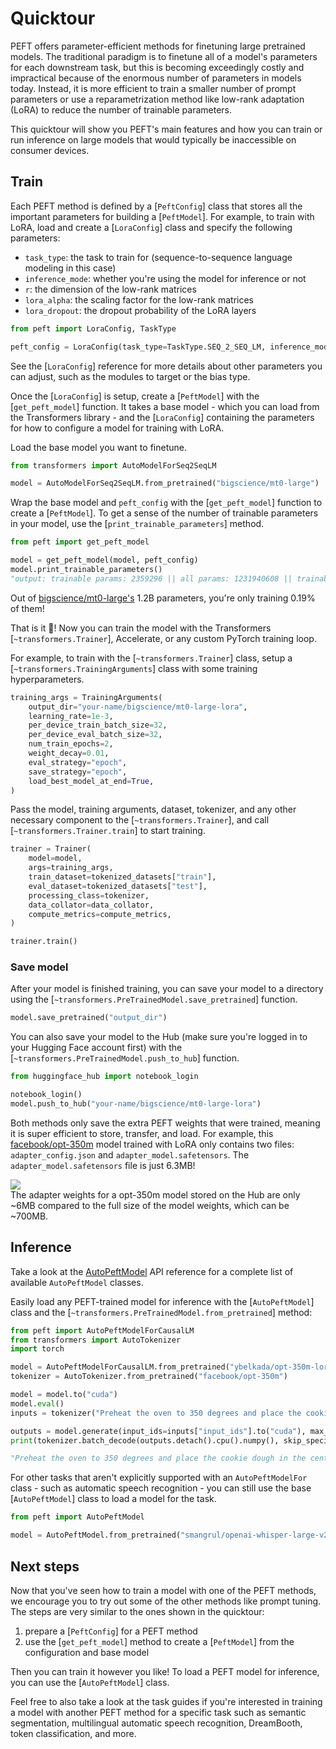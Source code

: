<!--Copyright 2023 The HuggingFace Team. All rights reserved.

Licensed under the Apache License, Version 2.0 (the "License"); you may not use this file except in compliance with
the License. You may obtain a copy of the License at

http://www.apache.org/licenses/LICENSE-2.0

Unless required by applicable law or agreed to in writing, software distributed under the License is distributed on
an "AS IS" BASIS, WITHOUT WARRANTIES OR CONDITIONS OF ANY KIND, either express or implied. See the License for the
specific language governing permissions and limitations under the License.

⚠️ Note that this file is in Markdown but contain specific syntax for our doc-builder (similar to MDX) that may not be
rendered properly in your Markdown viewer.

-->

# Quicktour

PEFT offers parameter-efficient methods for finetuning large pretrained models. The traditional paradigm is to finetune all of a model's parameters for each downstream task, but this is becoming exceedingly costly and impractical because of the enormous number of parameters in models today. Instead, it is more efficient to train a smaller number of prompt parameters or use a reparametrization method like low-rank adaptation (LoRA) to reduce the number of trainable parameters.

This quicktour will show you PEFT's main features and how you can train or run inference on large models that would typically be inaccessible on consumer devices.

## Train

Each PEFT method is defined by a [`PeftConfig`] class that stores all the important parameters for building a [`PeftModel`]. For example, to train with LoRA, load and create a [`LoraConfig`] class and specify the following parameters:

- `task_type`: the task to train for (sequence-to-sequence language modeling in this case)
- `inference_mode`: whether you're using the model for inference or not
- `r`: the dimension of the low-rank matrices
- `lora_alpha`: the scaling factor for the low-rank matrices
- `lora_dropout`: the dropout probability of the LoRA layers

```python
from peft import LoraConfig, TaskType

peft_config = LoraConfig(task_type=TaskType.SEQ_2_SEQ_LM, inference_mode=False, r=8, lora_alpha=32, lora_dropout=0.1)
```

<Tip>

See the [`LoraConfig`] reference for more details about other parameters you can adjust, such as the modules to target or the bias type.

</Tip>

Once the [`LoraConfig`] is setup, create a [`PeftModel`] with the [`get_peft_model`] function. It takes a base model - which you can load from the Transformers library - and the [`LoraConfig`] containing the parameters for how to configure a model for training with LoRA.

Load the base model you want to finetune.

```python
from transformers import AutoModelForSeq2SeqLM

model = AutoModelForSeq2SeqLM.from_pretrained("bigscience/mt0-large")
```

Wrap the base model and `peft_config` with the [`get_peft_model`] function to create a [`PeftModel`]. To get a sense of the number of trainable parameters in your model, use the [`print_trainable_parameters`] method.

```python
from peft import get_peft_model

model = get_peft_model(model, peft_config)
model.print_trainable_parameters()
"output: trainable params: 2359296 || all params: 1231940608 || trainable%: 0.19151053100118282"
```

Out of [bigscience/mt0-large's](https://huggingface.co/bigscience/mt0-large) 1.2B parameters, you're only training 0.19% of them!

That is it 🎉! Now you can train the model with the Transformers [`~transformers.Trainer`], Accelerate, or any custom PyTorch training loop.

For example, to train with the [`~transformers.Trainer`] class, setup a [`~transformers.TrainingArguments`] class with some training hyperparameters.

```py
training_args = TrainingArguments(
    output_dir="your-name/bigscience/mt0-large-lora",
    learning_rate=1e-3,
    per_device_train_batch_size=32,
    per_device_eval_batch_size=32,
    num_train_epochs=2,
    weight_decay=0.01,
    eval_strategy="epoch",
    save_strategy="epoch",
    load_best_model_at_end=True,
)
```

Pass the model, training arguments, dataset, tokenizer, and any other necessary component to the [`~transformers.Trainer`], and call [`~transformers.Trainer.train`] to start training.

```py
trainer = Trainer(
    model=model,
    args=training_args,
    train_dataset=tokenized_datasets["train"],
    eval_dataset=tokenized_datasets["test"],
    processing_class=tokenizer,
    data_collator=data_collator,
    compute_metrics=compute_metrics,
)

trainer.train()
```

### Save model

After your model is finished training, you can save your model to a directory using the [`~transformers.PreTrainedModel.save_pretrained`] function.

```py
model.save_pretrained("output_dir")
```

You can also save your model to the Hub (make sure you're logged in to your Hugging Face account first) with the [`~transformers.PreTrainedModel.push_to_hub`] function.

```python
from huggingface_hub import notebook_login

notebook_login()
model.push_to_hub("your-name/bigscience/mt0-large-lora")
```

Both methods only save the extra PEFT weights that were trained, meaning it is super efficient to store, transfer, and load. For example, this [facebook/opt-350m](https://huggingface.co/ybelkada/opt-350m-lora) model trained with LoRA only contains two files: `adapter_config.json` and `adapter_model.safetensors`. The `adapter_model.safetensors` file is just 6.3MB!

<div class="flex flex-col justify-center">
  <img src="https://huggingface.co/datasets/huggingface/documentation-images/resolve/main/peft/PEFT-hub-screenshot.png"/>
  <figcaption class="text-center">The adapter weights for a opt-350m model stored on the Hub are only ~6MB compared to the full size of the model weights, which can be ~700MB.</figcaption>
</div>

## Inference

<Tip>

Take a look at the [AutoPeftModel](package_reference/auto_class) API reference for a complete list of available `AutoPeftModel` classes.

</Tip>

Easily load any PEFT-trained model for inference with the [`AutoPeftModel`] class and the [`~transformers.PreTrainedModel.from_pretrained`] method:

```py
from peft import AutoPeftModelForCausalLM
from transformers import AutoTokenizer
import torch

model = AutoPeftModelForCausalLM.from_pretrained("ybelkada/opt-350m-lora")
tokenizer = AutoTokenizer.from_pretrained("facebook/opt-350m")

model = model.to("cuda")
model.eval()
inputs = tokenizer("Preheat the oven to 350 degrees and place the cookie dough", return_tensors="pt")

outputs = model.generate(input_ids=inputs["input_ids"].to("cuda"), max_new_tokens=50)
print(tokenizer.batch_decode(outputs.detach().cpu().numpy(), skip_special_tokens=True)[0])

"Preheat the oven to 350 degrees and place the cookie dough in the center of the oven. In a large bowl, combine the flour, baking powder, baking soda, salt, and cinnamon. In a separate bowl, combine the egg yolks, sugar, and vanilla."
```

For other tasks that aren't explicitly supported with an `AutoPeftModelFor` class - such as automatic speech recognition - you can still use the base [`AutoPeftModel`] class to load a model for the task.

```py
from peft import AutoPeftModel

model = AutoPeftModel.from_pretrained("smangrul/openai-whisper-large-v2-LORA-colab")
```

## Next steps

Now that you've seen how to train a model with one of the PEFT methods, we encourage you to try out some of the other methods like prompt tuning. The steps are very similar to the ones shown in the quicktour:

1. prepare a [`PeftConfig`] for a PEFT method
2. use the [`get_peft_model`] method to create a [`PeftModel`] from the configuration and base model

Then you can train it however you like! To load a PEFT model for inference, you can use the [`AutoPeftModel`] class.

Feel free to also take a look at the task guides if you're interested in training a model with another PEFT method for a specific task such as semantic segmentation, multilingual automatic speech recognition, DreamBooth, token classification, and more.
